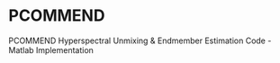# PCOMMEND
PCOMMEND Hyperspectral Unmixing &amp; Endmember Estimation Code -  Matlab Implementation 
